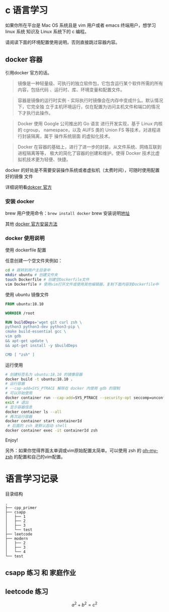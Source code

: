 # c 语言学习

如果你所在平台是 Mac OS 系统且是 vim 用户或者 emacs 终端用户，想学习 linux 系统
知识及 Linux 系统下的 c 编程。

请阅读下面的环境配置使用说明，否则直接跳过容器内容。

## docker 容器

引用docker 官方的话。

> 镜像是一种轻量级、可执行的独立软件包，它包含运行某个软件所需的所有内容，包括代码
> 、运行时、库、环境变量和配置文件。

> 容器是镜像的运行时实例 - 实际执行时镜像会在内存中变成什么。默认情况下，它完全独
> 立于主机环境运行，仅在配置为访问主机文件和端口的情况下才执行此操作。

> Docker 使用 Google 公司推出的 Go 语言 进行开发实现，基于 Linux 内核的 cgroup，
> namespace，以及 AUFS 类的 Union FS 等技术，对进程进行封装隔离，属于 操作系统层面
> 的虚拟化技术。

> Docker 在容器的基础上，进行了进一步的封装，从文件系统、网络互联到进程隔离等等，
> 极大的简化了容器的创建和维护。使得 Docker 技术比虚拟机技术更为轻便、快捷。

docker 的好处是不需要安装操作系统或者虚拟机（太费时间），可随时使用配置好的镜像
文件

详细说明看[dokcer 官方](https://docs.docker-cn.com/)

### 安装 docker

brew 用户使用命令：``brew install docker``
brew 安装说明[地址](https://brew.sh/index_zh-cn)

其他 [docker 官方安装方法](https://docs.docker-cn.com/docker-for-mac/install/)

### docker 使用说明

使用 dockerfile 配置

任意创建一个空文件夹例如：

```bash
cd # 跳转到用户主目录中
mkdir ubuntu # 创建文件夹
touch Dockerfile # 创建空Dockerfile文件
vim Dockerfile # 使用vim打开文件或使用其他编辑器，复制下面内容到Dockerfile中
```

使用 ubuntu 镜像文件

```dockerfile
FROM ubuntu:18.10

WORKDIR /root

RUN buildDeps='wget git curl zsh \
python3 python3-dev python3-pip \
cmake build-essential gcc \
vim gdb
&& apt-get update \
&& apt-get install -y $buildDeps

CMD [ "zsh" ]
```

运行使用

```bash
# 创建标签名为 ubuntu:18.10 的镜像容器
docker build -t ubuntu:18.10 .
# 运行容器
# --cap-add=SYS_PTRACE 解除在 docker 内使用 gdb 的限制
# 可以开始使用
docker container run --cap-add=SYS_PTRACE --security-opt seccomp=unconfined -it ubuntu:18.10
exit # 退出
# 显示容器信息
docker container ls --all
# 再次运行容器
docker container start containerId
 # 后面的 zsh 是默认启动 shell
docker container exec -it containerId zsh
```

Enjoy!

另外：如果你觉得界面太单调或vim原始配置太简单。可以使用 zsh 的
[oh-my-zsh](https://github.com/robbyrussell/oh-my-zsh) 的配置和自己的vim配置。

# 语言学习记录

目录结构

```
.
├── cpp_primer
├── csapp
│   ├── 1
│   ├── 2
│   ├── 3
│   └── test
├── leetcode
├── modern
│   ├── 2
│   ├── 3
│   └── 4
└── test
```

## csapp 练习 和 家庭作业
## leetcode 练习

$$a^2 + b^2 = c^2$$

